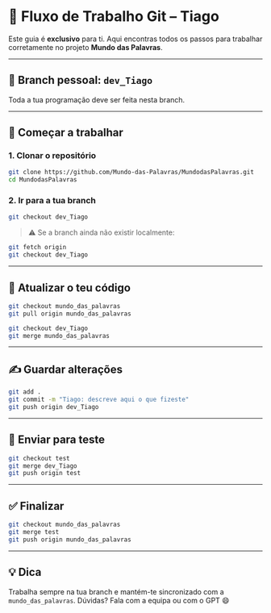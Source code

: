 # 👤 Fluxo de Trabalho Git – Tiago

Este guia é **exclusivo** para ti. Aqui encontras todos os passos para trabalhar corretamente no projeto **Mundo das Palavras**.

---

## 🧭 Branch pessoal: `dev_Tiago`

Toda a tua programação deve ser feita nesta branch.

---

## 🚀 Começar a trabalhar

### 1. Clonar o repositório

```bash
git clone https://github.com/Mundo-das-Palavras/MundodasPalavras.git
cd MundodasPalavras
```

### 2. Ir para a tua branch

```bash
git checkout dev_Tiago
```

> ⚠️ Se a branch ainda não existir localmente:
```bash
git fetch origin
git checkout dev_Tiago
```

---

## 🔄 Atualizar o teu código

```bash
git checkout mundo_das_palavras
git pull origin mundo_das_palavras

git checkout dev_Tiago
git merge mundo_das_palavras
```

---

## ✍️ Guardar alterações

```bash
git add .
git commit -m "Tiago: descreve aqui o que fizeste"
git push origin dev_Tiago
```

---

## 🧪 Enviar para teste

```bash
git checkout test
git merge dev_Tiago
git push origin test
```

---

## ✅ Finalizar

```bash
git checkout mundo_das_palavras
git merge test
git push origin mundo_das_palavras
```

---

## 💡 Dica

Trabalha sempre na tua branch e mantém-te sincronizado com a `mundo_das_palavras`. Dúvidas? Fala com a equipa ou com o GPT 😄